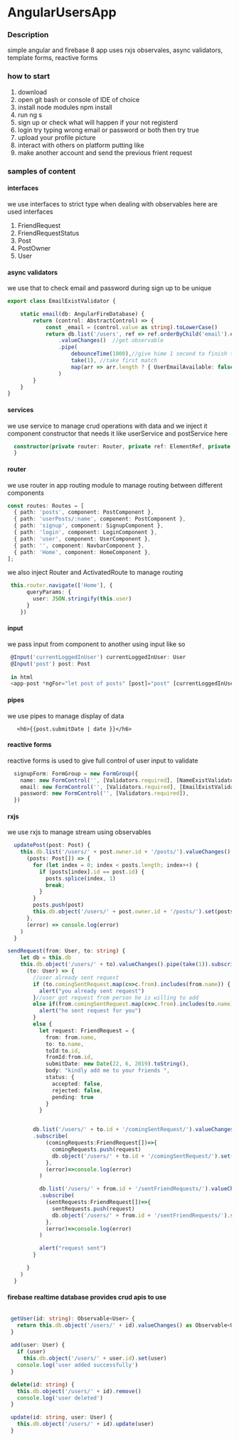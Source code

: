 # AngularUsersApp

### Description
simple angular and firebase 8 app uses rxjs observales, async validators, template forms, reactive forms

### how to start 
1. download
2. open git bash or console of IDE of choice
3. install node modules   npm install
4. run ng s 
5. sign up or check what will happen if your not registerd
6. login try typing wrong email or password or both then try true
7. upload your profile picture
8. interact with others on platform putting like
9. make another account and send the previous frient request

### samples of content
#### interfaces
we use interfaces to strict type when dealing with observables here are used interfaces
1. FriendRequest
2. FriendRequestStatus
3. Post
4. PostOwner
5. User

#### async validators 
we use that to check email and password during sign up to be unique
```typescript
export class EmailExistValidator {

    static email(db: AngularFireDatabase) {
        return (control: AbstractControl) => {
            const _email = (control.value as string).toLowerCase()
            return db.list('/users', ref => ref.orderByChild('email').equalTo(_email))
                .valueChanges()  //get observable
                .pipe(
                    debounceTime(1000),//give hime 1 second to finish typing
                    take(1), //take first match
                    map(arr => arr.length ? { UserEmailAvailable: false } : null)  //if exist we found match
                )
        }
    }
}
```

#### services
we use service to manage crud operations with data and we inject it component constructor that needs it like userService and postService here

```typescript
  constructor(private router: Router, private ref: ElementRef, private userService: UserService, private postService: PostService) {
  }
```

#### router
we use router in app routing module to manage routing between different components

```typescript
const routes: Routes = [
  { path: 'posts', component: PostComponent },
  { path: 'userPosts/:name', component: PostComponent },
  { path: 'signup', component: SignupComponent },
  { path: 'login', component: LoginComponent },
  { path: 'user', component: UserComponent },
  { path: '', component: NavbarComponent },
  { path: 'Home', component: HomeComponent },
];
```
we also inject Router and ActivatedRoute to manage routing 
```typescript
 this.router.navigate(['Home'], {
      queryParams: {
        user: JSON.stringify(this.user)
      }
    })
```


#### input
we pass input from component to another using input like so

```typescript
 @Input('currentLoggedInUser') currentLoggedInUser: User
 @Input('post') post: Post
 
 in html 
 <app-post *ngFor="let post of posts" [post]="post" [currentLoggedInUser]="user" ></app-post>
 ```
 
 
 #### pipes
 we use pipes to manage display of data
```
   <h6>{{post.submitDate | date }}</h6>
```

#### reactive forms
reactive forms is used to give full control of user input to validate 

```typescript
  signupForm: FormGroup = new FormGroup({
    name: new FormControl('', [Validators.required], [NameExistValidator.username(this.db)]),
    email: new FormControl('', [Validators.required], [EmailExistValidator.email(this.db)]),
    password: new FormControl('', [Validators.required]),
  })
```
#### rxjs
we use rxjs to manage stream using observables

```typescript
  updatePost(post: Post) {
    this.db.list('/users/' + post.owner.id + '/posts/').valueChanges().subscribe(
      (posts: Post[]) => {
        for (let index = 0; index < posts.length; index++) {
          if (posts[index].id == post.id) {
            posts.splice(index, 1)
            break;
          }
        }
        posts.push(post)
        this.db.object('/users/' + post.owner.id + '/posts/').set(posts)
      },
      (error) => console.log(error)
    )
  }
```

```typescript
sendRequest(from: User, to: string) {
    let db = this.db
    this.db.object('/users/' + to).valueChanges().pipe(take(1)).subscribe(
      (to: User) => {
        //user already sent request
        if (to.comingSentRequest.map(c=>c.from).includes(from.name)) {
          alert("you already sent request")
        }//user got request from person he is willing to add
        else if(from.comingSentRequest.map(c=>c.from).includes(to.name)){
          alert("he sent request for you")
        }
        else {
          let request: FriendRequest = {
            from: from.name,
            to: to.name,
            toId:to.id,
            fromId:from.id,
            submitDate: new Date(22, 6, 2019).toString(),
            body: "kindly add me to your friends ",
            status: {
              accepted: false,
              rejected: false,
              pending: true
            }
          }


        db.list('/users/' + to.id + '/comingSentRequest/').valueChanges().pipe(take(1))
        .subscribe(
            (comingRequests:FriendRequest[])=>{
              comingRequests.push(request)
              db.object('/users/' + to.id + '/comingSentRequest/').set(comingRequests)
            },
            (error)=>console.log(error)
          )

          db.list('/users/' + from.id + '/sentFriendRequests/').valueChanges().pipe(take(1))
          .subscribe(
            (sentRequests:FriendRequest[])=>{
              sentRequests.push(request)
              db.object('/users/' + from.id + '/sentFriendRequests/').set(sentRequests)
            },
            (error)=>console.log(error)
          )

          alert("request sent")
        }

      }
    )
  }
 ```
 
 #### firebase realtime database provides crud apis to use
 
 ```typescript
 
  getUser(id: string): Observable<User> {
    return this.db.object('/users/' + id).valueChanges() as Observable<User>
  }
  
  add(user: User) {
    if (user)
      this.db.object('/users/' + user.id).set(user)
    console.log('user added successfully')
  }

  delete(id: string) {
    this.db.object('/users/' + id).remove()
    console.log('user deleted')
  }

  update(id: string, user: User) {
    this.db.object('/users/' + id).update(user)
  }
 ```
 
 



 
 
 

